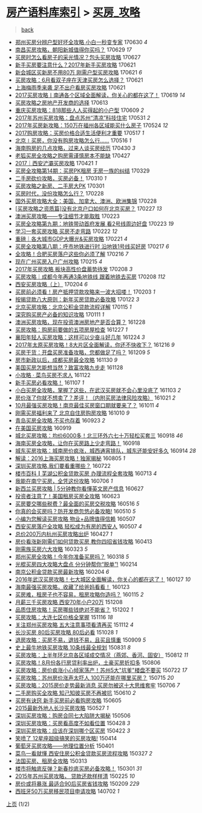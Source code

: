 [房产语料库索引](../../README.md)  > [买房_攻略](买房_攻略.md)
====
> [back](../README.md)

- [郑州买房分辨户型好坏全攻略 小白一秒变专家](http://jkwz.applinzi.com/ittc/6985027089819239429.html#%E9%83%91%E5%B7%9E%E4%B9%B0%E6%88%BF%E5%88%86%E8%BE%A8%E6%88%B7%E5%9E%8B%E5%A5%BD%E5%9D%8F%E5%85%A8%E6%94%BB%E7%95%A5+%E5%B0%8F%E7%99%BD%E4%B8%80%E7%A7%92%E5%8F%98%E4%B8%93%E5%AE%B6) 170630 *4* 
- [南昌买房攻略，朝阳新城值得你买吗？](http://jkwz.applinzi.com/ittc/6984629702818792453.html#%E5%8D%97%E6%98%8C%E4%B9%B0%E6%88%BF%E6%94%BB%E7%95%A5%EF%BC%8C%E6%9C%9D%E9%98%B3%E6%96%B0%E5%9F%8E%E5%80%BC%E5%BE%97%E4%BD%A0%E4%B9%B0%E5%90%97%EF%BC%9F) 170629 *17* 
- [买房时怎么看房子的采光情况？包头买房攻略](http://jkwz.applinzi.com/ittc/6983890050050688005.html#%E4%B9%B0%E6%88%BF%E6%97%B6%E6%80%8E%E4%B9%88%E7%9C%8B%E6%88%BF%E5%AD%90%E7%9A%84%E9%87%87%E5%85%89%E6%83%85%E5%86%B5%EF%BC%9F%E5%8C%85%E5%A4%B4%E4%B9%B0%E6%88%BF%E6%94%BB%E7%95%A5) 170627  
- [新手买房要注意什么？2017年新手买房攻略](http://jkwz.applinzi.com/ittc/6981674640228221957.html#%E6%96%B0%E6%89%8B%E4%B9%B0%E6%88%BF%E8%A6%81%E6%B3%A8%E6%84%8F%E4%BB%80%E4%B9%88%EF%BC%9F2017%E5%B9%B4%E6%96%B0%E6%89%8B%E4%B9%B0%E6%88%BF%E6%94%BB%E7%95%A5) 170621  
- [新会城区买新房不用80万 刚需户型买房攻略](http://jkwz.applinzi.com/ittc/6981663940017652740.html#%E6%96%B0%E4%BC%9A%E5%9F%8E%E5%8C%BA%E4%B9%B0%E6%96%B0%E6%88%BF%E4%B8%8D%E7%94%A880%E4%B8%87+%E5%88%9A%E9%9C%80%E6%88%B7%E5%9E%8B%E4%B9%B0%E6%88%BF%E6%94%BB%E7%95%A5) 170621 *6* 
- [买房攻略：6月看双子座在天津买房怎么选择？](http://jkwz.applinzi.com/ittc/6981574801490445317.html#%E4%B9%B0%E6%88%BF%E6%94%BB%E7%95%A5%EF%BC%9A6%E6%9C%88%E7%9C%8B%E5%8F%8C%E5%AD%90%E5%BA%A7%E5%9C%A8%E5%A4%A9%E6%B4%A5%E4%B9%B0%E6%88%BF%E6%80%8E%E4%B9%88%E9%80%89%E6%8B%A9%EF%BC%9F) 170621  
- [上海梅雨季来袭 足不出户看房买房攻略](http://jkwz.applinzi.com/ittc/6981410309221647365.html#%E4%B8%8A%E6%B5%B7%E6%A2%85%E9%9B%A8%E5%AD%A3%E6%9D%A5%E8%A2%AD+%E8%B6%B3%E4%B8%8D%E5%87%BA%E6%88%B7%E7%9C%8B%E6%88%BF%E4%B9%B0%E6%88%BF%E6%94%BB%E7%95%A5) 170621  
- [2017买房攻略丨南通各个区域全面解读，你关心的都在这了！](http://jkwz.applinzi.com/ittc/6980910846703043588.html#2017%E4%B9%B0%E6%88%BF%E6%94%BB%E7%95%A5%E4%B8%A8%E5%8D%97%E9%80%9A%E5%90%84%E4%B8%AA%E5%8C%BA%E5%9F%9F%E5%85%A8%E9%9D%A2%E8%A7%A3%E8%AF%BB%EF%BC%8C%E4%BD%A0%E5%85%B3%E5%BF%83%E7%9A%84%E9%83%BD%E5%9C%A8%E8%BF%99%E4%BA%86%EF%BC%81) 170619 *14* 
- [买房攻略之房地产开发商的选择](http://jkwz.applinzi.com/ittc/6978672732576154628.html#%E4%B9%B0%E6%88%BF%E6%94%BB%E7%95%A5%E4%B9%8B%E6%88%BF%E5%9C%B0%E4%BA%A7%E5%BC%80%E5%8F%91%E5%95%86%E7%9A%84%E9%80%89%E6%8B%A9) 170613  
- [重庆买房攻略：818那些人人买得起的小户型](http://jkwz.applinzi.com/ittc/6977061274113278980.html#%E9%87%8D%E5%BA%86%E4%B9%B0%E6%88%BF%E6%94%BB%E7%95%A5%EF%BC%9A818%E9%82%A3%E4%BA%9B%E4%BA%BA%E4%BA%BA%E4%B9%B0%E5%BE%97%E8%B5%B7%E7%9A%84%E5%B0%8F%E6%88%B7%E5%9E%8B) 170609 *2* 
- [2017年苏州买房攻略：盘点苏州“清凉”科技住宅](http://jkwz.applinzi.com/ittc/6973840717418857476.html#2017%E5%B9%B4%E8%8B%8F%E5%B7%9E%E4%B9%B0%E6%88%BF%E6%94%BB%E7%95%A5%EF%BC%9A%E7%9B%98%E7%82%B9%E8%8B%8F%E5%B7%9E%E2%80%9C%E6%B8%85%E5%87%89%E2%80%9D%E7%A7%91%E6%8A%80%E4%BD%8F%E5%AE%85) 170531 *2* 
- [2017年买房新攻略：150万在福州各区域能买什么房子](http://jkwz.applinzi.com/ittc/6971275654547899397.html#2017%E5%B9%B4%E4%B9%B0%E6%88%BF%E6%96%B0%E6%94%BB%E7%95%A5%EF%BC%9A150%E4%B8%87%E5%9C%A8%E7%A6%8F%E5%B7%9E%E5%90%84%E5%8C%BA%E5%9F%9F%E8%83%BD%E4%B9%B0%E4%BB%80%E4%B9%88%E6%88%BF%E5%AD%90) 170524 *12* 
- [2017购房攻略：买房价格合适生活便利才重要](http://jkwz.applinzi.com/ittc/6968688498805572612.html#2017%E8%B4%AD%E6%88%BF%E6%94%BB%E7%95%A5%EF%BC%9A%E4%B9%B0%E6%88%BF%E4%BB%B7%E6%A0%BC%E5%90%88%E9%80%82%E7%94%9F%E6%B4%BB%E4%BE%BF%E5%88%A9%E6%89%8D%E9%87%8D%E8%A6%81) 170517 *1* 
- [北京∣买房，你没有购房攻略怎么行……](http://jkwz.applinzi.com/ittc/6968314600230487044.html#%E5%8C%97%E4%BA%AC%E2%88%A3%E4%B9%B0%E6%88%BF%EF%BC%8C%E4%BD%A0%E6%B2%A1%E6%9C%89%E8%B4%AD%E6%88%BF%E6%94%BB%E7%95%A5%E6%80%8E%E4%B9%88%E8%A1%8C%E2%80%A6%E2%80%A6) 170516 *1* 
- [海南购房的几点攻略，过来人谈买房经历](http://jkwz.applinzi.com/ittc/6962369602762834948.html#%E6%B5%B7%E5%8D%97%E8%B4%AD%E6%88%BF%E7%9A%84%E5%87%A0%E7%82%B9%E6%94%BB%E7%95%A5%EF%BC%8C%E8%BF%87%E6%9D%A5%E4%BA%BA%E8%B0%88%E4%B9%B0%E6%88%BF%E7%BB%8F%E5%8E%86) 170430 *3* 
- [老狐买房全攻略之购房需谨慎房本不能缺](http://jkwz.applinzi.com/ittc/6961183084715181060.html#%E8%80%81%E7%8B%90%E4%B9%B0%E6%88%BF%E5%85%A8%E6%94%BB%E7%95%A5%E4%B9%8B%E8%B4%AD%E6%88%BF%E9%9C%80%E8%B0%A8%E6%85%8E%E6%88%BF%E6%9C%AC%E4%B8%8D%E8%83%BD%E7%BC%BA) 170427  
- [2017｜西安浐灞买房攻略](http://jkwz.applinzi.com/ittc/6958901429971452933.html#2017%EF%BD%9C%E8%A5%BF%E5%AE%89%E6%B5%90%E7%81%9E%E4%B9%B0%E6%88%BF%E6%94%BB%E7%95%A5) 170421 *1* 
- [买房全攻略第14期：买房PK租房 无房一族的纠结](http://jkwz.applinzi.com/ittc/6950405137985176580.html#%E4%B9%B0%E6%88%BF%E5%85%A8%E6%94%BB%E7%95%A5%E7%AC%AC14%E6%9C%9F%EF%BC%9A%E4%B9%B0%E6%88%BFPK%E7%A7%9F%E6%88%BF+%E6%97%A0%E6%88%BF%E4%B8%80%E6%97%8F%E7%9A%84%E7%BA%A0%E7%BB%93) 170329  
- [二手房砍价攻略，买房必备！](http://jkwz.applinzi.com/ittc/6943493489617798148.html#%E4%BA%8C%E6%89%8B%E6%88%BF%E7%A0%8D%E4%BB%B7%E6%94%BB%E7%95%A5%EF%BC%8C%E4%B9%B0%E6%88%BF%E5%BF%85%E5%A4%87%EF%BC%81) 170310 *1* 
- [买房攻略之新房、二手房大PK](http://jkwz.applinzi.com/ittc/6940089376292996101.html#%E4%B9%B0%E6%88%BF%E6%94%BB%E7%95%A5%E4%B9%8B%E6%96%B0%E6%88%BF%E3%80%81%E4%BA%8C%E6%89%8B%E6%88%BF%E5%A4%A7PK) 170301  
- [买房时代，没份攻略怎么行？](http://jkwz.applinzi.com/ittc/6939801811895714820.html#%E4%B9%B0%E6%88%BF%E6%97%B6%E4%BB%A3%EF%BC%8C%E6%B2%A1%E4%BB%BD%E6%94%BB%E7%95%A5%E6%80%8E%E4%B9%88%E8%A1%8C%EF%BC%9F) 170228  
- [国外买房攻略大全：美国、加拿大、澳洲、欧洲集锦](http://jkwz.applinzi.com/ittc/6939704832897319940.html#%E5%9B%BD%E5%A4%96%E4%B9%B0%E6%88%BF%E6%94%BB%E7%95%A5%E5%A4%A7%E5%85%A8%EF%BC%9A%E7%BE%8E%E5%9B%BD%E3%80%81%E5%8A%A0%E6%8B%BF%E5%A4%A7%E3%80%81%E6%BE%B3%E6%B4%B2%E3%80%81%E6%AC%A7%E6%B4%B2%E9%9B%86%E9%94%A6) 170228  
- [[买房攻略之资质篇]没有北京户口如何在北京买房？](http://jkwz.applinzi.com/ittc/6939326395342914565.html#%5B%E4%B9%B0%E6%88%BF%E6%94%BB%E7%95%A5%E4%B9%8B%E8%B5%84%E8%B4%A8%E7%AF%87%5D%E6%B2%A1%E6%9C%89%E5%8C%97%E4%BA%AC%E6%88%B7%E5%8F%A3%E5%A6%82%E4%BD%95%E5%9C%A8%E5%8C%97%E4%BA%AC%E4%B9%B0%E6%88%BF%EF%BC%9F) 170227 *13* 
- [澳洲买房攻略——专注细节才能取胜](http://jkwz.applinzi.com/ittc/6937833396561773573.html#%E6%BE%B3%E6%B4%B2%E4%B9%B0%E6%88%BF%E6%94%BB%E7%95%A5%E2%80%94%E2%80%94%E4%B8%93%E6%B3%A8%E7%BB%86%E8%8A%82%E6%89%8D%E8%83%BD%E5%8F%96%E8%83%9C) 170223  
- [买房全攻略第九期：地铁带动首府发展 看2号线周边好盘](http://jkwz.applinzi.com/ittc/6937778670008796165.html#%E4%B9%B0%E6%88%BF%E5%85%A8%E6%94%BB%E7%95%A5%E7%AC%AC%E4%B9%9D%E6%9C%9F%EF%BC%9A%E5%9C%B0%E9%93%81%E5%B8%A6%E5%8A%A8%E9%A6%96%E5%BA%9C%E5%8F%91%E5%B1%95+%E7%9C%8B2%E5%8F%B7%E7%BA%BF%E5%91%A8%E8%BE%B9%E5%A5%BD%E7%9B%98) 170223 *19* 
- [学习一套买房攻略 买房不走弯路](http://jkwz.applinzi.com/ittc/6937589952098599940.html#%E5%AD%A6%E4%B9%A0%E4%B8%80%E5%A5%97%E4%B9%B0%E6%88%BF%E6%94%BB%E7%95%A5+%E4%B9%B0%E6%88%BF%E4%B8%8D%E8%B5%B0%E5%BC%AF%E8%B7%AF) 170222 *12* 
- [重磅｜各大城市GDP大曝光&amp;买房攻略](http://jkwz.applinzi.com/ittc/6937158314554295300.html#%E9%87%8D%E7%A3%85%EF%BD%9C%E5%90%84%E5%A4%A7%E5%9F%8E%E5%B8%82GDP%E5%A4%A7%E6%9B%9D%E5%85%89%26amp%3B%E4%B9%B0%E6%88%BF%E6%94%BB%E7%95%A5) 170221 *4* 
- [买房全攻略第八期：呼市地铁进行时 沿地铁1号线买好房](http://jkwz.applinzi.com/ittc/6935541923719939077.html#%E4%B9%B0%E6%88%BF%E5%85%A8%E6%94%BB%E7%95%A5%E7%AC%AC%E5%85%AB%E6%9C%9F%EF%BC%9A%E5%91%BC%E5%B8%82%E5%9C%B0%E9%93%81%E8%BF%9B%E8%A1%8C%E6%97%B6+%E6%B2%BF%E5%9C%B0%E9%93%811%E5%8F%B7%E7%BA%BF%E4%B9%B0%E5%A5%BD%E6%88%BF) 170217 *6* 
- [全攻略！合肥买房落户这些你必须了解](http://jkwz.applinzi.com/ittc/6935163166458905604.html#%E5%85%A8%E6%94%BB%E7%95%A5%EF%BC%81%E5%90%88%E8%82%A5%E4%B9%B0%E6%88%BF%E8%90%BD%E6%88%B7%E8%BF%99%E4%BA%9B%E4%BD%A0%E5%BF%85%E9%A1%BB%E4%BA%86%E8%A7%A3) 170216 *7* 
- [现在广州买房入户广州攻略](http://jkwz.applinzi.com/ittc/6934893241995625477.html#%E7%8E%B0%E5%9C%A8%E5%B9%BF%E5%B7%9E%E4%B9%B0%E6%88%BF%E5%85%A5%E6%88%B7%E5%B9%BF%E5%B7%9E%E6%94%BB%E7%95%A5) 170215 *4* 
- [2017年买房攻略 板块高性价盘蓄势待发](http://jkwz.applinzi.com/ittc/6932264145914430469.html#2017%E5%B9%B4%E4%B9%B0%E6%88%BF%E6%94%BB%E7%95%A5+%E6%9D%BF%E5%9D%97%E9%AB%98%E6%80%A7%E4%BB%B7%E7%9B%98%E8%93%84%E5%8A%BF%E5%BE%85%E5%8F%91) 170208 *3* 
- [买房攻略｜成都今年再通3条地铁线 跟着地铁去买房](http://jkwz.applinzi.com/ittc/6932208265193849861.html#%E4%B9%B0%E6%88%BF%E6%94%BB%E7%95%A5%EF%BD%9C%E6%88%90%E9%83%BD%E4%BB%8A%E5%B9%B4%E5%86%8D%E9%80%9A3%E6%9D%A1%E5%9C%B0%E9%93%81%E7%BA%BF+%E8%B7%9F%E7%9D%80%E5%9C%B0%E9%93%81%E5%8E%BB%E4%B9%B0%E6%88%BF) 170208 *112* 
- [西安买房攻略（上）](http://jkwz.applinzi.com/ittc/6930566593921942533.html#%E8%A5%BF%E5%AE%89%E4%B9%B0%E6%88%BF%E6%94%BB%E7%95%A5%EF%BC%88%E4%B8%8A%EF%BC%89) 170204 *6* 
- [买房前必须看！房产抵押贷款攻略来一波大招喽！](http://jkwz.applinzi.com/ittc/6930440512950764549.html#%E4%B9%B0%E6%88%BF%E5%89%8D%E5%BF%85%E9%A1%BB%E7%9C%8B%EF%BC%81%E6%88%BF%E4%BA%A7%E6%8A%B5%E6%8A%BC%E8%B4%B7%E6%AC%BE%E6%94%BB%E7%95%A5%E6%9D%A5%E4%B8%80%E6%B3%A2%E5%A4%A7%E6%8B%9B%E5%96%BD%EF%BC%81) 170203 *1* 
- [按揭贷款八大原则：新年买房贷款必备攻略](http://jkwz.applinzi.com/ittc/6925994201828557828.html#%E6%8C%89%E6%8F%AD%E8%B4%B7%E6%AC%BE%E5%85%AB%E5%A4%A7%E5%8E%9F%E5%88%99%EF%BC%9A%E6%96%B0%E5%B9%B4%E4%B9%B0%E6%88%BF%E8%B4%B7%E6%AC%BE%E5%BF%85%E5%A4%87%E6%94%BB%E7%95%A5) 170122 *3* 
- [北京买房攻略：北京公积金贷款流程详解](http://jkwz.applinzi.com/ittc/6922645039095481349.html#%E5%8C%97%E4%BA%AC%E4%B9%B0%E6%88%BF%E6%94%BB%E7%95%A5%EF%BC%9A%E5%8C%97%E4%BA%AC%E5%85%AC%E7%A7%AF%E9%87%91%E8%B4%B7%E6%AC%BE%E6%B5%81%E7%A8%8B%E8%AF%A6%E8%A7%A3) 170115 *1* 
- [深究购买房产必备的知识攻略](http://jkwz.applinzi.com/ittc/6921806573185008644.html#%E6%B7%B1%E7%A9%B6%E8%B4%AD%E4%B9%B0%E6%88%BF%E4%BA%A7%E5%BF%85%E5%A4%87%E7%9A%84%E7%9F%A5%E8%AF%86%E6%94%BB%E7%95%A5) 170111 *1* 
- [澳洲买房攻略，现在投资澳洲房地产是否合算？](http://jkwz.applinzi.com/ittc/6916639504592274437.html#%E6%BE%B3%E6%B4%B2%E4%B9%B0%E6%88%BF%E6%94%BB%E7%95%A5%EF%BC%8C%E7%8E%B0%E5%9C%A8%E6%8A%95%E8%B5%84%E6%BE%B3%E6%B4%B2%E6%88%BF%E5%9C%B0%E4%BA%A7%E6%98%AF%E5%90%A6%E5%90%88%E7%AE%97%EF%BC%9F) 161228  
- [买房攻略：购房前要做的五项房屋检查](http://jkwz.applinzi.com/ittc/6916353973471937540.html#%E4%B9%B0%E6%88%BF%E6%94%BB%E7%95%A5%EF%BC%9A%E8%B4%AD%E6%88%BF%E5%89%8D%E8%A6%81%E5%81%9A%E7%9A%84%E4%BA%94%E9%A1%B9%E6%88%BF%E5%B1%8B%E6%A3%80%E6%9F%A5) 161227 *1* 
- [襄阳年轻人买房攻略：这样可以少奋斗好几年](http://jkwz.applinzi.com/ittc/6915151560748565509.html#%E8%A5%84%E9%98%B3%E5%B9%B4%E8%BD%BB%E4%BA%BA%E4%B9%B0%E6%88%BF%E6%94%BB%E7%95%A5%EF%BC%9A%E8%BF%99%E6%A0%B7%E5%8F%AF%E4%BB%A5%E5%B0%91%E5%A5%8B%E6%96%97%E5%A5%BD%E5%87%A0%E5%B9%B4) 161224 *3* 
- [2017年太原买房攻略！8大片区全面解读，你还不快收下？](http://jkwz.applinzi.com/ittc/6912160033239729156.html#2017%E5%B9%B4%E5%A4%AA%E5%8E%9F%E4%B9%B0%E6%88%BF%E6%94%BB%E7%95%A5%EF%BC%818%E5%A4%A7%E7%89%87%E5%8C%BA%E5%85%A8%E9%9D%A2%E8%A7%A3%E8%AF%BB%EF%BC%8C%E4%BD%A0%E8%BF%98%E4%B8%8D%E5%BF%AB%E6%94%B6%E4%B8%8B%EF%BC%9F) 161216 *9* 
- [买房干货：开盘买房准备攻略，您都做足了吗？](http://jkwz.applinzi.com/ittc/6909652914292655108.html#%E4%B9%B0%E6%88%BF%E5%B9%B2%E8%B4%A7%EF%BC%9A%E5%BC%80%E7%9B%98%E4%B9%B0%E6%88%BF%E5%87%86%E5%A4%87%E6%94%BB%E7%95%A5%EF%BC%8C%E6%82%A8%E9%83%BD%E5%81%9A%E8%B6%B3%E4%BA%86%E5%90%97%EF%BC%9F) 161209 *5* 
- [房市新政以后，成都买房最全攻略](http://jkwz.applinzi.com/ittc/6906342134843442180.html#%E6%88%BF%E5%B8%82%E6%96%B0%E6%94%BF%E4%BB%A5%E5%90%8E%EF%BC%8C%E6%88%90%E9%83%BD%E4%B9%B0%E6%88%BF%E6%9C%80%E5%85%A8%E6%94%BB%E7%95%A5) 161130 *9* 
- [美国买房怎能想当然？致富攻略九步走](http://jkwz.applinzi.com/ittc/6905399014492472325.html#%E7%BE%8E%E5%9B%BD%E4%B9%B0%E6%88%BF%E6%80%8E%E8%83%BD%E6%83%B3%E5%BD%93%E7%84%B6%EF%BC%9F%E8%87%B4%E5%AF%8C%E6%94%BB%E7%95%A5%E4%B9%9D%E6%AD%A5%E8%B5%B0) 161128  
- [小攻略 · 菜鸟买房不求人](http://jkwz.applinzi.com/ittc/6903256685883163652.html#%E5%B0%8F%E6%94%BB%E7%95%A5+%C2%B7+%E8%8F%9C%E9%B8%9F%E4%B9%B0%E6%88%BF%E4%B8%8D%E6%B1%82%E4%BA%BA) 161122  
- [新手买房必看攻略！](http://jkwz.applinzi.com/ittc/6897835823143060484.html#%E6%96%B0%E6%89%8B%E4%B9%B0%E6%88%BF%E5%BF%85%E7%9C%8B%E6%94%BB%E7%95%A5%EF%BC%81) 161107 *1* 
- [小白买房全攻略，掌握了这些，在武汉买房就不会心里没底了](http://jkwz.applinzi.com/ittc/6896263207433274372.html#%E5%B0%8F%E7%99%BD%E4%B9%B0%E6%88%BF%E5%85%A8%E6%94%BB%E7%95%A5%EF%BC%8C%E6%8E%8C%E6%8F%A1%E4%BA%86%E8%BF%99%E4%BA%9B%EF%BC%8C%E5%9C%A8%E6%AD%A6%E6%B1%89%E4%B9%B0%E6%88%BF%E5%B0%B1%E4%B8%8D%E4%BC%9A%E5%BF%83%E9%87%8C%E6%B2%A1%E5%BA%95%E4%BA%86) 161103 *2* 
- [房价涨了你就不想卖了？差评！（内附买房法律风险攻略）](http://jkwz.applinzi.com/ittc/6891480703027381252.html#%E6%88%BF%E4%BB%B7%E6%B6%A8%E4%BA%86%E4%BD%A0%E5%B0%B1%E4%B8%8D%E6%83%B3%E5%8D%96%E4%BA%86%EF%BC%9F%E5%B7%AE%E8%AF%84%EF%BC%81%EF%BC%88%E5%86%85%E9%99%84%E4%B9%B0%E6%88%BF%E6%B3%95%E5%BE%8B%E9%A3%8E%E9%99%A9%E6%94%BB%E7%95%A5%EF%BC%89) 161021 *2* 
- [10月最强买房攻略！南京最佳买房窗口期就要来了？](http://jkwz.applinzi.com/ittc/6887842806718006277.html#10%E6%9C%88%E6%9C%80%E5%BC%BA%E4%B9%B0%E6%88%BF%E6%94%BB%E7%95%A5%EF%BC%81%E5%8D%97%E4%BA%AC%E6%9C%80%E4%BD%B3%E4%B9%B0%E6%88%BF%E7%AA%97%E5%8F%A3%E6%9C%9F%E5%B0%B1%E8%A6%81%E6%9D%A5%E4%BA%86%EF%BC%9F) 161011 *4* 
- [刚需买房福利来了 北京自住房购房攻略](http://jkwz.applinzi.com/ittc/6887386571786945541.html#%E5%88%9A%E9%9C%80%E4%B9%B0%E6%88%BF%E7%A6%8F%E5%88%A9%E6%9D%A5%E4%BA%86+%E5%8C%97%E4%BA%AC%E8%87%AA%E4%BD%8F%E6%88%BF%E8%B4%AD%E6%88%BF%E6%94%BB%E7%95%A5) 161010 *9* 
- [青岛买房全攻略 不买也存着](http://jkwz.applinzi.com/ittc/6881042749163308036.html#%E9%9D%92%E5%B2%9B%E4%B9%B0%E6%88%BF%E5%85%A8%E6%94%BB%E7%95%A5+%E4%B8%8D%E4%B9%B0%E4%B9%9F%E5%AD%98%E7%9D%80) 160923 *2* 
- [在美国买房攻略](http://jkwz.applinzi.com/ittc/6879577165108085765.html#%E5%9C%A8%E7%BE%8E%E5%9B%BD%E4%B9%B0%E6%88%BF%E6%94%BB%E7%95%A5) 160919  
- [城北买房攻略：均价6000多！北三环外六七十万轻松买套三](http://jkwz.applinzi.com/ittc/6879283626470032389.html#%E5%9F%8E%E5%8C%97%E4%B9%B0%E6%88%BF%E6%94%BB%E7%95%A5%EF%BC%9A%E5%9D%87%E4%BB%B76000%E5%A4%9A%EF%BC%81%E5%8C%97%E4%B8%89%E7%8E%AF%E5%A4%96%E5%85%AD%E4%B8%83%E5%8D%81%E4%B8%87%E8%BD%BB%E6%9D%BE%E4%B9%B0%E5%A5%97%E4%B8%89) 160918 *46* 
- [海南买房全攻略，让你在买房路上少走弯路！](http://jkwz.applinzi.com/ittc/6879253363958481924.html#%E6%B5%B7%E5%8D%97%E4%B9%B0%E6%88%BF%E5%85%A8%E6%94%BB%E7%95%A5%EF%BC%8C%E8%AE%A9%E4%BD%A0%E5%9C%A8%E4%B9%B0%E6%88%BF%E8%B7%AF%E4%B8%8A%E5%B0%91%E8%B5%B0%E5%BC%AF%E8%B7%AF%EF%BC%81) 160918  
- [城东买房攻略：城南房价疯涨，城西通宵排队，城东还能安好多久](http://jkwz.applinzi.com/ittc/6877783810132935684.html#%E5%9F%8E%E4%B8%9C%E4%B9%B0%E6%88%BF%E6%94%BB%E7%95%A5%EF%BC%9A%E5%9F%8E%E5%8D%97%E6%88%BF%E4%BB%B7%E7%96%AF%E6%B6%A8%EF%BC%8C%E5%9F%8E%E8%A5%BF%E9%80%9A%E5%AE%B5%E6%8E%92%E9%98%9F%EF%BC%8C%E5%9F%8E%E4%B8%9C%E8%BF%98%E8%83%BD%E5%AE%89%E5%A5%BD%E5%A4%9A%E4%B9%85) 160914 *28* 
- [解读：2016上海买房攻略！独家揭秘](http://jkwz.applinzi.com/ittc/6862909719831905285.html#%E8%A7%A3%E8%AF%BB%EF%BC%9A2016%E4%B8%8A%E6%B5%B7%E4%B9%B0%E6%88%BF%E6%94%BB%E7%95%A5%EF%BC%81%E7%8B%AC%E5%AE%B6%E6%8F%AD%E7%A7%98) 160805 *1* 
- [深圳买房攻略,我们要看重哪些？](http://jkwz.applinzi.com/ittc/6857694018468840452.html#%E6%B7%B1%E5%9C%B3%E4%B9%B0%E6%88%BF%E6%94%BB%E7%95%A5%2C%E6%88%91%E4%BB%AC%E8%A6%81%E7%9C%8B%E9%87%8D%E5%93%AA%E4%BA%9B%EF%BC%9F) 160722  
- [楼市百科┃芜湖公积金贷款买房 办理流程全套攻略](http://jkwz.applinzi.com/ittc/6854260828358050820.html#%E6%A5%BC%E5%B8%82%E7%99%BE%E7%A7%91%E2%94%83%E8%8A%9C%E6%B9%96%E5%85%AC%E7%A7%AF%E9%87%91%E8%B4%B7%E6%AC%BE%E4%B9%B0%E6%88%BF+%E5%8A%9E%E7%90%86%E6%B5%81%E7%A8%8B%E5%85%A8%E5%A5%97%E6%94%BB%E7%95%A5) 160713 *4* 
- [我能在南宁买房，全凭这份攻略](http://jkwz.applinzi.com/ittc/6851773686235005957.html#%E6%88%91%E8%83%BD%E5%9C%A8%E5%8D%97%E5%AE%81%E4%B9%B0%E6%88%BF%EF%BC%8C%E5%85%A8%E5%87%AD%E8%BF%99%E4%BB%BD%E6%94%BB%E7%95%A5) 160706 *1* 
- [新西兰买房攻略 | 5分钟教你看懂英文房产信息](http://jkwz.applinzi.com/ittc/6848421128292533252.html#%E6%96%B0%E8%A5%BF%E5%85%B0%E4%B9%B0%E6%88%BF%E6%94%BB%E7%95%A5+%7C+5%E5%88%86%E9%92%9F%E6%95%99%E4%BD%A0%E7%9C%8B%E6%87%82%E8%8B%B1%E6%96%87%E6%88%BF%E4%BA%A7%E4%BF%A1%E6%81%AF) 160627  
- [投资者注意了！美国租房买房全攻略](http://jkwz.applinzi.com/ittc/6846916616700560389.html#%E6%8A%95%E8%B5%84%E8%80%85%E6%B3%A8%E6%84%8F%E4%BA%86%EF%BC%81%E7%BE%8E%E5%9B%BD%E7%A7%9F%E6%88%BF%E4%B9%B0%E6%88%BF%E5%85%A8%E6%94%BB%E7%95%A5) 160623  
- [买房要交哪些税费？最全面的买房交税攻略](http://jkwz.applinzi.com/ittc/6832782849312556037.html#%E4%B9%B0%E6%88%BF%E8%A6%81%E4%BA%A4%E5%93%AA%E4%BA%9B%E7%A8%8E%E8%B4%B9%EF%BC%9F%E6%9C%80%E5%85%A8%E9%9D%A2%E7%9A%84%E4%B9%B0%E6%88%BF%E4%BA%A4%E7%A8%8E%E6%94%BB%E7%95%A5) 160516 *5* 
- [你真的会买房吗？防开发商忽悠必备攻略!](http://jkwz.applinzi.com/ittc/6830596825379505156.html#%E4%BD%A0%E7%9C%9F%E7%9A%84%E4%BC%9A%E4%B9%B0%E6%88%BF%E5%90%97%EF%BC%9F%E9%98%B2%E5%BC%80%E5%8F%91%E5%95%86%E5%BF%BD%E6%82%A0%E5%BF%85%E5%A4%87%E6%94%BB%E7%95%A5%21) 160510 *5* 
- [小编为您解读买房攻略 物业+品牌值得信赖](http://jkwz.applinzi.com/ittc/6829419458766308357.html#%E5%B0%8F%E7%BC%96%E4%B8%BA%E6%82%A8%E8%A7%A3%E8%AF%BB%E4%B9%B0%E6%88%BF%E6%94%BB%E7%95%A5+%E7%89%A9%E4%B8%9A%2B%E5%93%81%E7%89%8C%E5%80%BC%E5%BE%97%E4%BF%A1%E8%B5%96) 160507  
- [西安买房落户全攻略 轻松成为有房的西安人](http://jkwz.applinzi.com/ittc/6829396771071329284.html#%E8%A5%BF%E5%AE%89%E4%B9%B0%E6%88%BF%E8%90%BD%E6%88%B7%E5%85%A8%E6%94%BB%E7%95%A5+%E8%BD%BB%E6%9D%BE%E6%88%90%E4%B8%BA%E6%9C%89%E6%88%BF%E7%9A%84%E8%A5%BF%E5%AE%89%E4%BA%BA) 160507 *4* 
- [总价200万内杭州买房攻略出炉](http://jkwz.applinzi.com/ittc/6825786556589540356.html#%E6%80%BB%E4%BB%B7200%E4%B8%87%E5%86%85%E6%9D%AD%E5%B7%9E%E4%B9%B0%E6%88%BF%E6%94%BB%E7%95%A5%E5%87%BA%E7%82%89) 160427 *1* 
- [房价看涨新刚需们如何贷款买房 教你四招省钱攻略](http://jkwz.applinzi.com/ittc/6820517972460176388.html#%E6%88%BF%E4%BB%B7%E7%9C%8B%E6%B6%A8%E6%96%B0%E5%88%9A%E9%9C%80%E4%BB%AC%E5%A6%82%E4%BD%95%E8%B4%B7%E6%AC%BE%E4%B9%B0%E6%88%BF+%E6%95%99%E4%BD%A0%E5%9B%9B%E6%8B%9B%E7%9C%81%E9%92%B1%E6%94%BB%E7%95%A5) 160413  
- [刚需族买房六大攻略](http://jkwz.applinzi.com/ittc/6812821083459683333.html#%E5%88%9A%E9%9C%80%E6%97%8F%E4%B9%B0%E6%88%BF%E5%85%AD%E5%A4%A7%E6%94%BB%E7%95%A5) 160323 *5* 
- [郑州买房全攻略！今年你准备买房吗？](http://jkwz.applinzi.com/ittc/6810854827928060932.html#%E9%83%91%E5%B7%9E%E4%B9%B0%E6%88%BF%E5%85%A8%E6%94%BB%E7%95%A5%EF%BC%81%E4%BB%8A%E5%B9%B4%E4%BD%A0%E5%87%86%E5%A4%87%E4%B9%B0%E6%88%BF%E5%90%97%EF%BC%9F) 160318 *5* 
- [光棍买房四大攻略大盘点 分分钟帮你“脱单”!](http://jkwz.applinzi.com/ittc/6798617561054839812.html#%E5%85%89%E6%A3%8D%E4%B9%B0%E6%88%BF%E5%9B%9B%E5%A4%A7%E6%94%BB%E7%95%A5%E5%A4%A7%E7%9B%98%E7%82%B9+%E5%88%86%E5%88%86%E9%92%9F%E5%B8%AE%E4%BD%A0%E2%80%9C%E8%84%B1%E5%8D%95%E2%80%9D%21) 160214  
- [南京公积金贷款买房最新攻略](http://jkwz.applinzi.com/ittc/6795010281264645125.html#%E5%8D%97%E4%BA%AC%E5%85%AC%E7%A7%AF%E9%87%91%E8%B4%B7%E6%AC%BE%E4%B9%B0%E6%88%BF%E6%9C%80%E6%96%B0%E6%94%BB%E7%95%A5) 160204 *6* 
- [2016年武汉买房攻略！七大城区全面解读，你关心的都在这了！](http://jkwz.applinzi.com/ittc/6792073904281617413.html#2016%E5%B9%B4%E6%AD%A6%E6%B1%89%E4%B9%B0%E6%88%BF%E6%94%BB%E7%95%A5%EF%BC%81%E4%B8%83%E5%A4%A7%E5%9F%8E%E5%8C%BA%E5%85%A8%E9%9D%A2%E8%A7%A3%E8%AF%BB%EF%BC%8C%E4%BD%A0%E5%85%B3%E5%BF%83%E7%9A%84%E9%83%BD%E5%9C%A8%E8%BF%99%E4%BA%86%EF%BC%81) 160127 *10* 
- [海南最强买房攻略，收藏了给爸妈看看！](http://jkwz.applinzi.com/ittc/6790478294902375428.html#%E6%B5%B7%E5%8D%97%E6%9C%80%E5%BC%BA%E4%B9%B0%E6%88%BF%E6%94%BB%E7%95%A5%EF%BC%8C%E6%94%B6%E8%97%8F%E4%BA%86%E7%BB%99%E7%88%B8%E5%A6%88%E7%9C%8B%E7%9C%8B%EF%BC%81) 160123  
- [买房难，租房子也不容易，租房攻略你造吗？](http://jkwz.applinzi.com/ittc/6787507260087600132.html#%E4%B9%B0%E6%88%BF%E9%9A%BE%EF%BC%8C%E7%A7%9F%E6%88%BF%E5%AD%90%E4%B9%9F%E4%B8%8D%E5%AE%B9%E6%98%93%EF%BC%8C%E7%A7%9F%E6%88%BF%E6%94%BB%E7%95%A5%E4%BD%A0%E9%80%A0%E5%90%97%EF%BC%9F) 160115 *2* 
- [月薪三千买房攻略 西安70年小户20万](http://jkwz.applinzi.com/ittc/6773431589803656197.html#%E6%9C%88%E8%96%AA%E4%B8%89%E5%8D%83%E4%B9%B0%E6%88%BF%E6%94%BB%E7%95%A5+%E8%A5%BF%E5%AE%8970%E5%B9%B4%E5%B0%8F%E6%88%B720%E4%B8%87) 151208  
- [品质住房攻略！买房哪些钱绝对不能省？](http://jkwz.applinzi.com/ittc/6771133345199293444.html#%E5%93%81%E8%B4%A8%E4%BD%8F%E6%88%BF%E6%94%BB%E7%95%A5%EF%BC%81%E4%B9%B0%E6%88%BF%E5%93%AA%E4%BA%9B%E9%92%B1%E7%BB%9D%E5%AF%B9%E4%B8%8D%E8%83%BD%E7%9C%81%EF%BC%9F) 151202 *1* 
- [买房攻略：大连七区价格全掌握](http://jkwz.applinzi.com/ittc/6765330086584910852.html#%E4%B9%B0%E6%88%BF%E6%94%BB%E7%95%A5%EF%BC%9A%E5%A4%A7%E8%BF%9E%E4%B8%83%E5%8C%BA%E4%BB%B7%E6%A0%BC%E5%85%A8%E6%8E%8C%E6%8F%A1) 151116 *18* 
- [关注郑州买房攻略 五大注意事项看清再买](http://jkwz.applinzi.com/ittc/6763849079507649541.html#%E5%85%B3%E6%B3%A8%E9%83%91%E5%B7%9E%E4%B9%B0%E6%88%BF%E6%94%BB%E7%95%A5+%E4%BA%94%E5%A4%A7%E6%B3%A8%E6%84%8F%E4%BA%8B%E9%A1%B9%E7%9C%8B%E6%B8%85%E5%86%8D%E4%B9%B0) 151112 *4* 
- [长沙买房 80后买房攻略 80后必看](http://jkwz.applinzi.com/ittc/6758230267337376773.html#%E9%95%BF%E6%B2%99%E4%B9%B0%E6%88%BF+80%E5%90%8E%E4%B9%B0%E6%88%BF%E6%94%BB%E7%95%A5+80%E5%90%8E%E5%BF%85%E7%9C%8B) 151028 *1* 
- [退房攻略：买房不易，退钱不易，且买且慎重](http://jkwz.applinzi.com/ittc/6740049808213705732.html#%E9%80%80%E6%88%BF%E6%94%BB%E7%95%A5%EF%BC%9A%E4%B9%B0%E6%88%BF%E4%B8%8D%E6%98%93%EF%BC%8C%E9%80%80%E9%92%B1%E4%B8%8D%E6%98%93%EF%BC%8C%E4%B8%94%E4%B9%B0%E4%B8%94%E6%85%8E%E9%87%8D) 150909 *5* 
- [史上最牛地铁买房攻略 10条线最全规划](http://jkwz.applinzi.com/ittc/6736823939881632772.html#%E5%8F%B2%E4%B8%8A%E6%9C%80%E7%89%9B%E5%9C%B0%E9%93%81%E4%B9%B0%E6%88%BF%E6%94%BB%E7%95%A5+10%E6%9D%A1%E7%BA%BF%E6%9C%80%E5%85%A8%E8%A7%84%E5%88%92) 150831 *8* 
- [买房攻略：上半年环北京各区域成交情况（燕郊、香河、固安）](http://jkwz.applinzi.com/ittc/547650615694023245.html#%E4%B9%B0%E6%88%BF%E6%94%BB%E7%95%A5%EF%BC%9A%E4%B8%8A%E5%8D%8A%E5%B9%B4%E7%8E%AF%E5%8C%97%E4%BA%AC%E5%90%84%E5%8C%BA%E5%9F%9F%E6%88%90%E4%BA%A4%E6%83%85%E5%86%B5%EF%BC%88%E7%87%95%E9%83%8A%E3%80%81%E9%A6%99%E6%B2%B3%E3%80%81%E5%9B%BA%E5%AE%89%EF%BC%89) 150812 *11* 
- [买房攻略！8月份各行房贷利率出炉，土豪买房折扣多](http://jkwz.applinzi.com/ittc/547650615577052782.html#%E4%B9%B0%E6%88%BF%E6%94%BB%E7%95%A5%EF%BC%818%E6%9C%88%E4%BB%BD%E5%90%84%E8%A1%8C%E6%88%BF%E8%B4%B7%E5%88%A9%E7%8E%87%E5%87%BA%E7%82%89%EF%BC%8C%E5%9C%9F%E8%B1%AA%E4%B9%B0%E6%88%BF%E6%8A%98%E6%89%A3%E5%A4%9A) 150806  
- [买房攻略：房价疯涨小心倾家荡产！苏州5大&quot;坑爹&quot;楼盘不要买](http://jkwz.applinzi.com/ittc/547650615015963275.html#%E4%B9%B0%E6%88%BF%E6%94%BB%E7%95%A5%EF%BC%9A%E6%88%BF%E4%BB%B7%E7%96%AF%E6%B6%A8%E5%B0%8F%E5%BF%83%E5%80%BE%E5%AE%B6%E8%8D%A1%E4%BA%A7%EF%BC%81%E8%8B%8F%E5%B7%9E5%E5%A4%A7%26quot%3B%E5%9D%91%E7%88%B9%26quot%3B%E6%A5%BC%E7%9B%98%E4%B8%8D%E8%A6%81%E4%B9%B0) 150722 *17* 
- [买房攻略：苏州房价涨声太吓人 100万还能在哪里买房？](http://jkwz.applinzi.com/ittc/547650615067938103.html#%E4%B9%B0%E6%88%BF%E6%94%BB%E7%95%A5%EF%BC%9A%E8%8B%8F%E5%B7%9E%E6%88%BF%E4%BB%B7%E6%B6%A8%E5%A3%B0%E5%A4%AA%E5%90%93%E4%BA%BA+100%E4%B8%87%E8%BF%98%E8%83%BD%E5%9C%A8%E5%93%AA%E9%87%8C%E4%B9%B0%E6%88%BF%EF%BC%9F) 150715 *20* 
- [买房攻略：2015房价走势最新消息 买房勿被这十大思维套牢](http://jkwz.applinzi.com/ittc/547650611427098160.html#%E4%B9%B0%E6%88%BF%E6%94%BB%E7%95%A5%EF%BC%9A2015%E6%88%BF%E4%BB%B7%E8%B5%B0%E5%8A%BF%E6%9C%80%E6%96%B0%E6%B6%88%E6%81%AF+%E4%B9%B0%E6%88%BF%E5%8B%BF%E8%A2%AB%E8%BF%99%E5%8D%81%E5%A4%A7%E6%80%9D%E7%BB%B4%E5%A5%97%E7%89%A2) 150706 *7* 
- [二手房购买全攻略 知己知彼买房不再被坑](http://jkwz.applinzi.com/ittc/547650611421212087.html#%E4%BA%8C%E6%89%8B%E6%88%BF%E8%B4%AD%E4%B9%B0%E5%85%A8%E6%94%BB%E7%95%A5+%E7%9F%A5%E5%B7%B1%E7%9F%A5%E5%BD%BC%E4%B9%B0%E6%88%BF%E4%B8%8D%E5%86%8D%E8%A2%AB%E5%9D%91) 150610 *2* 
- [买房有诀窍 新手买房前必看购房攻略](http://jkwz.applinzi.com/ittc/547650611418450744.html#%E4%B9%B0%E6%88%BF%E6%9C%89%E8%AF%80%E7%AA%8D+%E6%96%B0%E6%89%8B%E4%B9%B0%E6%88%BF%E5%89%8D%E5%BF%85%E7%9C%8B%E8%B4%AD%E6%88%BF%E6%94%BB%E7%95%A5) 150605  
- [2015最新外地人长沙买房攻略](http://jkwz.applinzi.com/ittc/547650611419260636.html#2015%E6%9C%80%E6%96%B0%E5%A4%96%E5%9C%B0%E4%BA%BA%E9%95%BF%E6%B2%99%E4%B9%B0%E6%88%BF%E6%94%BB%E7%95%A5) 150527 *1* 
- [深圳买房攻略：购房合同七大陷阱大揭秘](http://jkwz.applinzi.com/ittc/547650611412402865.html#%E6%B7%B1%E5%9C%B3%E4%B9%B0%E6%88%BF%E6%94%BB%E7%95%A5%EF%BC%9A%E8%B4%AD%E6%88%BF%E5%90%88%E5%90%8C%E4%B8%83%E5%A4%A7%E9%99%B7%E9%98%B1%E5%A4%A7%E6%8F%AD%E7%A7%98) 150506  
- [深圳买房攻略：买房看高度不如看位置](http://jkwz.applinzi.com/ittc/547650611408124880.html#%E6%B7%B1%E5%9C%B3%E4%B9%B0%E6%88%BF%E6%94%BB%E7%95%A5%EF%BC%9A%E4%B9%B0%E6%88%BF%E7%9C%8B%E9%AB%98%E5%BA%A6%E4%B8%8D%E5%A6%82%E7%9C%8B%E4%BD%8D%E7%BD%AE) 150428 *3* 
- [深圳买房攻略：应该在深圳哪个区买房](http://jkwz.applinzi.com/ittc/547650611408412226.html#%E6%B7%B1%E5%9C%B3%E4%B9%B0%E6%88%BF%E6%94%BB%E7%95%A5%EF%BC%9A%E5%BA%94%E8%AF%A5%E5%9C%A8%E6%B7%B1%E5%9C%B3%E5%93%AA%E4%B8%AA%E5%8C%BA%E4%B9%B0%E6%88%BF) 150422 *3* 
- [笑喷了 12星座超级搞笑的买房攻略!](http://jkwz.applinzi.com/ittc/547650611406999964.html#%E7%AC%91%E5%96%B7%E4%BA%86+12%E6%98%9F%E5%BA%A7%E8%B6%85%E7%BA%A7%E6%90%9E%E7%AC%91%E7%9A%84%E4%B9%B0%E6%88%BF%E6%94%BB%E7%95%A5%21) 150414  
- [葡萄牙买房攻略——地理位置分析](http://jkwz.applinzi.com/ittc/547650611399585419.html#%E8%91%A1%E8%90%84%E7%89%99%E4%B9%B0%E6%88%BF%E6%94%BB%E7%95%A5%E2%80%94%E2%80%94%E5%9C%B0%E7%90%86%E4%BD%8D%E7%BD%AE%E5%88%86%E6%9E%90) 150401  
- [菜鸟一看就懂 西安住房公积金贷款买房流程攻略](http://jkwz.applinzi.com/ittc/547650611402642676.html#%E8%8F%9C%E9%B8%9F%E4%B8%80%E7%9C%8B%E5%B0%B1%E6%87%82+%E8%A5%BF%E5%AE%89%E4%BD%8F%E6%88%BF%E5%85%AC%E7%A7%AF%E9%87%91%E8%B4%B7%E6%AC%BE%E4%B9%B0%E6%88%BF%E6%B5%81%E7%A8%8B%E6%94%BB%E7%95%A5) 150327 *2* 
- [法国买房、租房全攻略](http://jkwz.applinzi.com/ittc/547650611396182797.html#%E6%B3%95%E5%9B%BD%E4%B9%B0%E6%88%BF%E3%80%81%E7%A7%9F%E6%88%BF%E5%85%A8%E6%94%BB%E7%95%A5) 150313  
- [楼市将触底反弹？新春抄底买房必备攻略！](http://jkwz.applinzi.com/ittc/547650611394736278.html#%E6%A5%BC%E5%B8%82%E5%B0%86%E8%A7%A6%E5%BA%95%E5%8F%8D%E5%BC%B9%EF%BC%9F%E6%96%B0%E6%98%A5%E6%8A%84%E5%BA%95%E4%B9%B0%E6%88%BF%E5%BF%85%E5%A4%87%E6%94%BB%E7%95%A5%EF%BC%81) 150301 *31* 
- [2015年苏州买房攻略， 贷款还款样样清](http://jkwz.applinzi.com/ittc/547650611394383070.html#2015%E5%B9%B4%E8%8B%8F%E5%B7%9E%E4%B9%B0%E6%88%BF%E6%94%BB%E7%95%A5%EF%BC%8C+%E8%B4%B7%E6%AC%BE%E8%BF%98%E6%AC%BE%E6%A0%B7%E6%A0%B7%E6%B8%85) 150225 *10* 
- [房价或将暴涨 最适合90后买房省钱攻略](http://jkwz.applinzi.com/ittc/547650611389249927.html#%E6%88%BF%E4%BB%B7%E6%88%96%E5%B0%86%E6%9A%B4%E6%B6%A8+%E6%9C%80%E9%80%82%E5%90%8890%E5%90%8E%E4%B9%B0%E6%88%BF%E7%9C%81%E9%92%B1%E6%94%BB%E7%95%A5) 150209 *229* 
- [西班牙50万买房移民项目申请攻略](http://jkwz.applinzi.com/ittc/547650611368675919.html#%E8%A5%BF%E7%8F%AD%E7%89%9950%E4%B8%87%E4%B9%B0%E6%88%BF%E7%A7%BB%E6%B0%91%E9%A1%B9%E7%9B%AE%E7%94%B3%E8%AF%B7%E6%94%BB%E7%95%A5) 140702 *1* 


 [上页](买房_攻略.md)           (1/2)